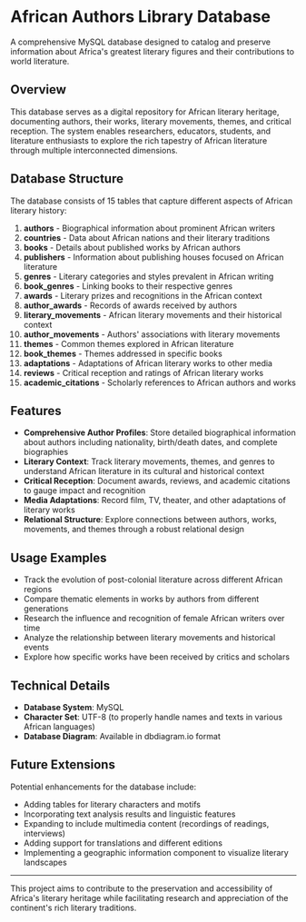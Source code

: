# African Authors Library Database

A comprehensive MySQL database designed to catalog and preserve information about Africa's greatest literary figures and their contributions to world literature.

## Overview

This database serves as a digital repository for African literary heritage, documenting authors, their works, literary movements, themes, and critical reception. The system enables researchers, educators, students, and literature enthusiasts to explore the rich tapestry of African literature through multiple interconnected dimensions.

## Database Structure

The database consists of 15 tables that capture different aspects of African literary history:

1. **authors** - Biographical information about prominent African writers
2. **countries** - Data about African nations and their literary traditions
3. **books** - Details about published works by African authors
4. **publishers** - Information about publishing houses focused on African literature
5. **genres** - Literary categories and styles prevalent in African writing
6. **book_genres** - Linking books to their respective genres
7. **awards** - Literary prizes and recognitions in the African context
8. **author_awards** - Records of awards received by authors
9. **literary_movements** - African literary movements and their historical context
10. **author_movements** - Authors' associations with literary movements
11. **themes** - Common themes explored in African literature
12. **book_themes** - Themes addressed in specific books
13. **adaptations** - Adaptations of African literary works to other media
14. **reviews** - Critical reception and ratings of African literary works
15. **academic_citations** - Scholarly references to African authors and works

## Features

- **Comprehensive Author Profiles**: Store detailed biographical information about authors including nationality, birth/death dates, and complete biographies
- **Literary Context**: Track literary movements, themes, and genres to understand African literature in its cultural and historical context
- **Critical Reception**: Document awards, reviews, and academic citations to gauge impact and recognition
- **Media Adaptations**: Record film, TV, theater, and other adaptations of literary works
- **Relational Structure**: Explore connections between authors, works, movements, and themes through a robust relational design

## Usage Examples

- Track the evolution of post-colonial literature across different African regions
- Compare thematic elements in works by authors from different generations
- Research the influence and recognition of female African writers over time
- Analyze the relationship between literary movements and historical events
- Explore how specific works have been received by critics and scholars

## Technical Details

- **Database System**: MySQL
- **Character Set**: UTF-8 (to properly handle names and texts in various African languages)
- **Database Diagram**: Available in dbdiagram.io format

## Future Extensions

Potential enhancements for the database include:

- Adding tables for literary characters and motifs
- Incorporating text analysis results and linguistic features
- Expanding to include multimedia content (recordings of readings, interviews)
- Adding support for translations and different editions
- Implementing a geographic information component to visualize literary landscapes

---

This project aims to contribute to the preservation and accessibility of Africa's literary heritage while facilitating research and appreciation of the continent's rich literary traditions.
